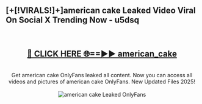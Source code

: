 <h2>[+[!VIRALS!]+]american cake Leaked Video Viral On Social X Trending Now - u5dsq</h2>
<br>
<div align="center">
<h2><a href="https://libra.edu.pl?american_cake" rel="nofollow">🔴 CLICK HERE 🌐==►► american_cake</a></h2>
<br>
Get american cake OnlyFans leaked all content. Now you can access all videos and pictures of american cake OnlyFans. New Updated Files 2025!
<br>
<br>
<a href="https://libra.edu.pl?american_cake" rel="nofollow" data-target="animated-image.originalLink"><img src="https://i.ibb.co.com/WyWwxjT/player-gif2.gif" alt="american cake Leaked OnlyFans" style="max-width: 100%; display: inline-block;" data-target="animated-image.originalImage"></a>
</div>
<br>